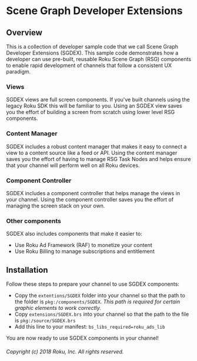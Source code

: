# Scene Graph Developer Extensions

## Overview

This is a collection of developer sample code that we call Scene Graph Developer Extensions (SGDEX). This sample code demonstrates how a developer can use pre-built, reusable Roku Scene Graph (RSG) components to enable rapid development of channels that follow a consistent UX paradigm.

### Views

SGDEX views are full screen components. If you've built channels using the legacy Roku SDK this will be familiar to you. Using an SGDEX view saves you the effort of building a screen from scratch using lower level RSG components.

### Content Manager

SGDEX includes a robust content manager that makes it easy to connect a view to a content source like a feed or API. Using the content manager saves you the effort of having to manage RSG Task Nodes and helps ensure that your channel will perform well on all Roku devices.

### Component Controller

SGDEX includes a component controller that helps manage the views in your channel. Using the component controller saves you the effort of managing the screen stack on your own.

### Other components

SGDEX also includes components that make it easier to:

* Use Roku Ad Framework (RAF) to monetize your content
* Use Roku Billing to manage subscriptions and entitlement

## Installation

Follow these steps to prepare your channel to use SGDEX components:

* Copy the `extentions/SGDEX` folder into your channel so that the path to the folder is `pkg:/components/SGDEX`. _This path is required for certain graphic elements to work correctly._
* Copy `extensions/SGDEX.brs` into your channel so that the path to the file is `pkg:/source/SGDEX.brs`
* Add this line to your manifest: `bs_libs_required=roku_ads_lib`

You are now ready to use SGDEX components in your channel!

###### Copyright (c) 2018 Roku, Inc. All rights reserved.
